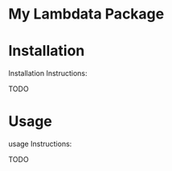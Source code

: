 # My Lambdata Package

# Installation

Installation Instructions:

TODO

# Usage

usage Instructions:

TODO